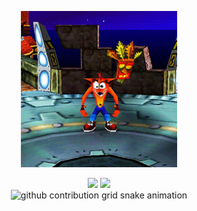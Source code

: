 <p align="center">
  <a href="https://github.com/dreyrd">
    <img src="./crash.gif" height="250" width="250" alt="Unform" />
  </a>
</p>

<div align="center">
  <img height="180px" src="https://github-readme-stats.vercel.app/api/top-langs/?username=dreyrd&layout=compact">
  <img height="180px" src="https://github-readme-stats.vercel.app/api?username=dreyrd&show_icons=true&theme=transparent">
</div>

<div align="center">
  
  <picture>
    <source
      media="(prefers-color-scheme: dark)"
      srcset="https://raw.githubusercontent.com/platane/snk/output/github-contribution-grid-snake-dark.svg"
    />
    <source
      media="(prefers-color-scheme: light)"
      srcset="https://raw.githubusercontent.com/platane/snk/output/github-contribution-grid-snake.svg"
    />
    <img
      alt="github contribution grid snake animation"
      src="https://raw.githubusercontent.com/dreyrd/snk/output/github-contribution-grid-snake.svg"
    />
  </picture>
  
</div>
